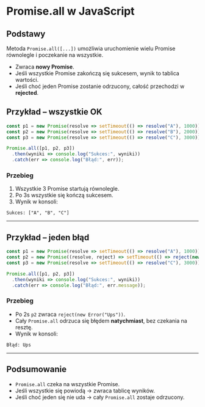 # Promise.all w JavaScript

## Podstawy
Metoda `Promise.all([...])` umożliwia uruchomienie wielu Promise równolegle i poczekanie na wszystkie.

- Zwraca **nowy Promise**.
- Jeśli wszystkie Promise zakończą się sukcesem, wynik to tablica wartości.
- Jeśli choć jeden Promise zostanie odrzucony, całość przechodzi w **rejected**.

## Przykład – wszystkie OK
```js
const p1 = new Promise(resolve => setTimeout(() => resolve("A"), 1000));
const p2 = new Promise(resolve => setTimeout(() => resolve("B"), 2000));
const p3 = new Promise(resolve => setTimeout(() => resolve("C"), 3000));

Promise.all([p1, p2, p3])
  .then(wyniki => console.log("Sukces:", wyniki))
  .catch(err => console.log("Błąd:", err));
```

### Przebieg
1. Wszystkie 3 Promise startują równolegle.
2. Po 3s wszystkie się kończą sukcesem.
3. Wynik w konsoli:
```
Sukces: ["A", "B", "C"]
```

---

## Przykład – jeden błąd
```js
const p1 = new Promise(resolve => setTimeout(() => resolve("A"), 1000));
const p2 = new Promise((resolve, reject) => setTimeout(() => reject(new Error("Ups")), 2000));
const p3 = new Promise(resolve => setTimeout(() => resolve("C"), 3000));

Promise.all([p1, p2, p3])
  .then(wyniki => console.log("Sukces:", wyniki))
  .catch(err => console.log("Błąd:", err.message));
```

### Przebieg
- Po 2s `p2` zwraca `reject(new Error("Ups"))`.
- Cały `Promise.all` odrzuca się błędem **natychmiast**, bez czekania na resztę.
- Wynik w konsoli:
```
Błąd: Ups
```

---

## Podsumowanie
- `Promise.all` czeka na wszystkie Promise.
- Jeśli wszystkie się powiodą → zwraca tablicę wyników.
- Jeśli choć jeden się nie uda → cały `Promise.all` zostaje odrzucony.
